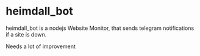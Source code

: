# heimdall_bot
heimdall_bot is a nodejs Website Monitor, that sends telegram notifications if a site is down.

Needs a lot of improvement
